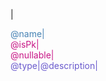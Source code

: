 |<div style="color:steelblue">@name|<div style="color: mediumvioletred"> @isPk</a>|<div style="color: mediumvioletred">@nullable|<div style="color: slateblue">@type|@description|